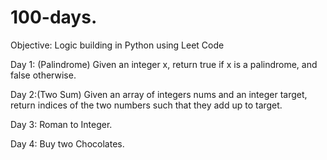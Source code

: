 # 100-days.


Objective: Logic building in Python using Leet Code

Day 1: (Palindrome) Given an integer x, return true if x is a palindrome, and false otherwise.

Day 2:(Two Sum) Given an array of integers nums and an integer target, return indices of the two numbers such that they add up to target.

Day 3: Roman to Integer.

Day 4: Buy two Chocolates.
